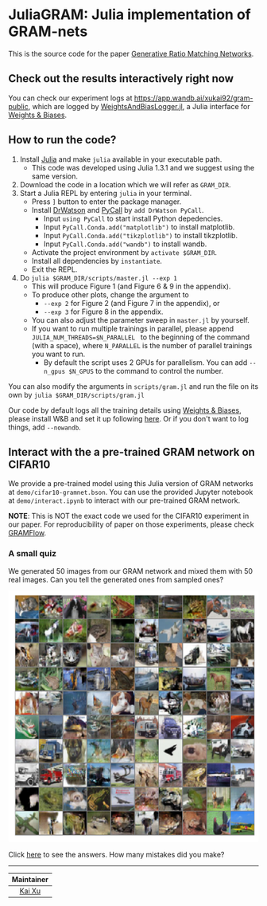 # JuliaGRAM: Julia implementation of GRAM-nets

This is the source code for the paper [Generative Ratio Matching Networks](https://openreview.net/forum?id=SJg7spEYDS).

## Check out the results interactively right now

You can check our experiment logs at https://app.wandb.ai/xukai92/gram-public, 
which are logged by [WeightsAndBiasLogger.jl](https://github.com/xukai92/WeightsAndBiasLogger.jl), 
a Julia interface for [Weights & Biases](https://www.wandb.ai/).

## How to run the code?

1. Install [Julia](https://julialang.org/downloads/) and make `julia` available in your executable path.
    - This code was developed using Julia 1.3.1 and we suggest using the same version.
2. Download the code in a location which we will refer as `GRAM_DIR`.
3. Start a Julia REPL by entering `julia` in your terminal.
    - Press `]` button to enter the package manager.
    - Install [DrWatson](https://github.com/JuliaDynamics/DrWatson.jl) and [PyCall](https://github.com/JuliaPy/PyCall.jl) by `add DrWatson PyCall`.
        - Input `using PyCall` to start install Python depedencies.
        - Input `PyCall.Conda.add("matplotlib")` to install matplotlib.
        - Input `PyCall.Conda.add("tikzplotlib")` to install tikzplotlib.
        - Input `PyCall.Conda.add("wandb")` to install wandb.
    - Activate the project environment by `activate $GRAM_DIR`.
    - Install all dependencies by `instantiate`.
    - Exit the REPL.
4. Do `julia $GRAM_DIR/scripts/master.jl --exp 1`
    - This will produce Figure 1 (and Figure 6 & 9 in the appendix).
    - To produce other plots, change the argument to
        - `--exp 2` for Figure 2 (and Figure 7 in the appendix), or
        - `--exp 3` for Figure 8 in the appendix.
    - You can also adjust the parameter sweep in `master.jl` by yourself.
    - If you want to run multiple trainings in parallel, please append `JULIA_NUM_THREADS=$N_PARALLEL ` to the beginning of the command (with a space), where `N_PARALLEL` is the number of parallel trainings you want to run.
      - By default the script uses 2 GPUs for parallelism. You can add `--n_gpus $N_GPUS` to the command to control the number.

You can also modify the arguments in `scripts/gram.jl` and run the file on its own by `julia $GRAM_DIR/scripts/gram.jl`

Our code by default logs all the training details using [Weights & Biases](https://www.wandb.ai/), 
please install W&B and set it up following [here](https://docs.wandb.com/quickstart). 
Or if you don't want to log things, add `--nowandb`.

## Interact with the a pre-trained GRAM network on CIFAR10

We provide a pre-trained model using this Julia version of GRAM networks at `demo/cifar10-gramnet.bson`.
You can use the provided Jupyter notebook at `demo/interact.ipynb` to interact with our pre-trained GRAM network.

**NOTE**: This is NOT the exact code we used for the CIFAR10 experiment in our paper. 
For reproducibility of paper on those experiments, please check [GRAMFlow](https://github.com/GRAM-nets/GRAMFlow).

### A small quiz

We generated 50 images from our GRAM network and mixed them with 50 real images. Can you tell the generated ones from sampled ones?

![](images/gram-question.png)

Click [here](images/gram-answer.png) to see the answers. 
How many mistakes did you make?

---

| Maintainer |
| :-: |
| [Kai Xu](http://xuk.ai/) |
